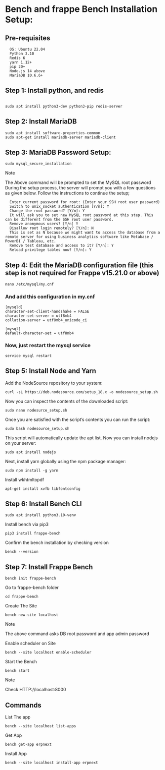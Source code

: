 # Bench and frappe Bench Installation Setup:
## Pre-requisites
```
  OS: Ubuntu 22.04
  Python 3.10
  Redis 6
  yarn 1.12+
  pip 20+
  Node.js 14 above
  MariaDB 10.6.6+
```

## Step 1: Install python, and redis
```

sudo apt install python3-dev python3-pip redis-server
```
## Step 2: Install MariaDB
```
sudo apt install software-properties-common
sudo apt-get install mariadb-server mariadb-client
```
## Step 3: MariaDB Password Setup:
```
sudo mysql_secure_installation

```
> [!NOTE]
> The Above command will be prompted to set the MySQL root password
> During the setup process, the server will prompt you with a few questions as given below. Follow the instructions to continue the setup;
```
  Enter current password for root: (Enter your SSH root user password)
  Switch to unix_socket authentication [Y/n]: Y
  Change the root password? [Y/n]: Y
  It will ask you to set new MySQL root password at this step. This can be different from the SSH root user password.
  Remove anonymous users? [Y/n] Y
  Disallow root login remotely? [Y/n]: N
  This is set as N because we might want to access the database from a remote server for using business analytics software like Metabase / PowerBI / Tableau, etc.
  Remove test database and access to it? [Y/n]: Y
  Reload privilege tables now? [Y/n]: Y
```
## Step 4: Edit the MariaDB configuration file (this step is not required for Frappe v15.21.0 or above)
```
nano /etc/mysql/my.cnf

```
### And add this configuration in my.cnf
```
[mysqld]
character-set-client-handshake = FALSE
character-set-server = utf8mb4
collation-server = utf8mb4_unicode_ci

[mysql]
default-character-set = utf8mb4
```
### Now, just restart the mysql service
```
service mysql restart
```

## Step 5: Install Node and Yarn

Add the NodeSource repository to your system:
```
curl -sL https://deb.nodesource.com/setup_18.x -o nodesource_setup.sh
```

Now you can inspect the contents of the downloaded script:
```
sudo nano nodesurce_setup.sh
```

Once you are satisfied with the script’s contents you can run the script:
```
sudo bash nodesource_setup.sh
```

This script will automatically update the apt list. Now you can install nodejs on your server:
```
sudo apt install nodejs
```

Next, install yarn globally using the npm package manager:
```
sudo npm install -g yarn
```
Install wkhtmltopdf
```
apt-get install xvfb libfontconfig
```
## Step 6: Install Bench CLI

```
sudo apt install python3.10-venv
```
Install bench via pip3
```
pip3 install frappe-bench
```
Confirm the bench installation by checking version
```
bench --version
```

## Step 7: Install Frappe Bench

```
bench init frappe-bench
```

Go to frappe-bench folder
```
cd frappe-bench
```
Create The Site
```
bench new-site localhost
```
> [!NOTE]
> The above command asks DB root password and app admin password

Enable scheduler on Site
```
bench --site localhost enable-scheduler
```
Start the Bench
```
bench start
```
> [!NOTE]
> Check HTTP://localhost:8000

## Commands
List The app
```
bench --site localhost list-apps
```
Get App
```
bench get-app erpnext
```
Install App
```
bench --site localhost install-app erpnext
```



